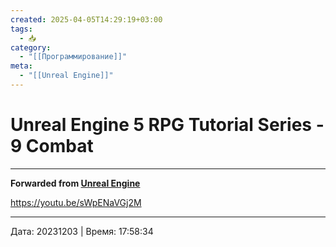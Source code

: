 ```yaml
---
created: 2025-04-05T14:29:19+03:00
tags:
  - 📥
category:
  - "[[Программирование]]"
meta:
  - "[[Unreal Engine]]"
---
```


# Unreal Engine 5 RPG Tutorial Series - 9 Combat


***

**Forwarded from [Unreal Engine](https://t.me/unrealenginecis/4129)**

https://youtu.be/sWpENaVGj2M

---

Дата: 20231203 | Время: 17:58:34


